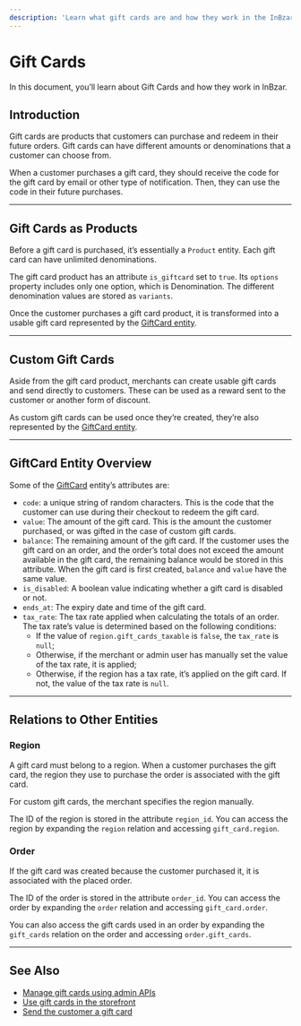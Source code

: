 ```yaml
---
description: 'Learn what gift cards are and how they work in the InBzar backend. Learn about the relations between Gift Cards and other entities.'
---
```


# Gift Cards

In this document, you’ll learn about Gift Cards and how they work in InBzar.

## Introduction

Gift cards are products that customers can purchase and redeem in their future orders. Gift cards can have different amounts or denominations that a customer can choose from.

When a customer purchases a gift card, they should receive the code for the gift card by email or other type of notification. Then, they can use the code in their future purchases.

---

## Gift Cards as Products

Before a gift card is purchased, it’s essentially a `Product` entity. Each gift card can have unlimited denominations.

The gift card product has an attribute `is_giftcard` set to `true`. Its `options` property includes only one option, which is Denomination. The different denomination values are stored as `variants`.

Once the customer purchases a gift card product, it is transformed into a usable gift card represented by the [GiftCard entity](#giftcard-entity-overview).

---

## Custom Gift Cards

Aside from the gift card product, merchants can create usable gift cards and send directly to customers. These can be used as a reward sent to the customer or another form of discount.

As custom gift cards can be used once they’re created, they’re also represented by the [GiftCard entity](#giftcard-entity-overview).

---

## GiftCard Entity Overview

Some of the [GiftCard](../../references/entities/classes/entities.GiftCard.mdx) entity’s attributes are:

- `code`: a unique string of random characters. This is the code that the customer can use during their checkout to redeem the gift card.
- `value`: The amount of the gift card. This is the amount the customer purchased, or was gifted in the case of custom gift cards.
- `balance`: The remaining amount of the gift card. If the customer uses the gift card on an order, and the order’s total does not exceed the amount available in the gift card, the remaining balance would be stored in this attribute. When the gift card is first created, `balance` and `value` have the same value.
- `is_disabled`: A boolean value indicating whether a gift card is disabled or not.
- `ends_at`: The expiry date and time of the gift card.
- `tax_rate`: The tax rate applied when calculating the totals of an order. The tax rate’s value is determined based on the following conditions:
  - If the value of `region.gift_cards_taxable` is `false`, the `tax_rate` is `null`;
  - Otherwise, if the merchant or admin user has manually set the value of the tax rate, it is applied;
  - Otherwise, if the region has a tax rate, it’s applied on the gift card. If not, the value of the tax rate is `null`.

---

## Relations to Other Entities

### Region

A gift card must belong to a region. When a customer purchases the gift card, the region they use to purchase the order is associated with the gift card.

For custom gift cards, the merchant specifies the region manually.

The ID of the region is stored in the attribute `region_id`. You can access the region by expanding the `region` relation and accessing `gift_card.region`.

### Order

If the gift card was created because the customer purchased it, it is associated with the placed order.

The ID of the order is stored in the attribute `order_id`. You can access the order by expanding the `order` relation and accessing `gift_card.order`.

You can also access the gift cards used in an order by expanding the `gift_cards` relation on the order and accessing `order.gift_cards`.

---

## See Also

- [Manage gift cards using admin APIs](./admin/manage-gift-cards.mdx)
- [Use gift cards in the storefront](./storefront/use-gift-cards.mdx)
- [Send the customer a gift card](./backend/send-gift-card-to-customer.md)
